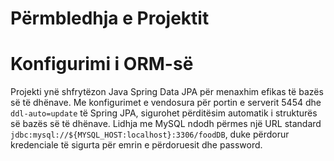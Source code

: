 # Përmbledhja e Projektit

# Konfigurimi i ORM-së
Projekti ynë shfrytëzon Java Spring Data JPA për menaxhim efikas të bazës së të dhënave. Me konfigurimet e vendosura për portin e serverit 5454 dhe `ddl-auto=update` të Spring JPA, sigurohet përditësim automatik i strukturës së bazës së të dhënave. Lidhja me MySQL ndodh përmes një URL standard `jdbc:mysql://${MYSQL_HOST:localhost}:3306/foodDB`, duke përdorur kredenciale të sigurta për emrin e përdoruesit dhe password.

